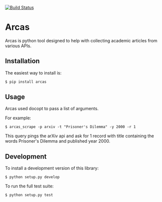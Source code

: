 [![Build
Status](https://travis-ci.org/Nikoleta-v3/Arcas.svg?branch=master)](https://travis-ci.org/Nikoleta-v3/Arcas)

# Arcas

Arcas is python tool designed to help with collecting academic articles
from various APIs.

## Installation

The easiest way to install is:

```bash
$ pip install arcas
```

## Usage

Arcas used docopt to pass a list of arguments.

For example:

```
$ arcas_scrape -p arxiv -t "Prisoner's Dilemma" -y 2000 -r 1
```
This query pings the arXiv api and ask for 1 record with title containing the 
words Prisoner's Dilemma and published year 2000. 


## Development

To install a development version of this library:

```
$ python setup.py develop
```

To run the full test suite:

```
$ python setup.py test
```